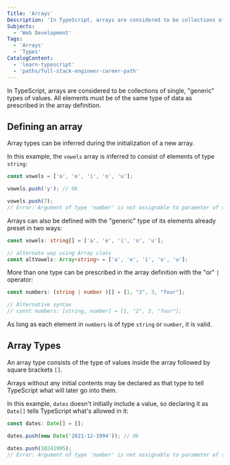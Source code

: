 ```yaml
---
Title: 'Arrays'
Description: 'In TypeScript, arrays are considered to be collections of single, "generic" types of values. All elements must be of the same type of data as prescribed in the array definition.'
Subjects:
  - 'Web Development'
Tags:
  - 'Arrays'
  - 'Types'
CatalogContent:
  - 'learn-typescript'
  - 'paths/full-stack-engineer-career-path'
---
```


In TypeScript, arrays are considered to be collections of single, "generic" types of values. All elements must be of the same type of data as prescribed in the array definition.

## Defining an array

Array types can be inferred during the initialization of a new array.

In this example, the `vowels` array is inferred to consist of elements of type `string`:

```ts
const vowels = ['a', 'e', 'i', 'o', 'u'];

vowels.push('y'); // Ok

vowels.push(7);
// Error: Argument of type 'number' is not assignable to parameter of type 'string'.
```

Arrays can also be defined with the "generic" type of its elements already preset in two ways:

```ts
const vowels: string[] = ['a', 'e', 'i', 'o', 'u'];

// alternate way using Array class
const altVowels: Array<string> = ['a', 'e', 'i', 'o', 'u'];
```

More than one type can be prescribed in the array definition with the "or" `|` operator: 

```ts
const numbers: (string | number )[] = [1, "2", 3, "four"];

// Alternative syntax
// const numbers: [string, number] = [1, "2", 3, "four"];
```

As long as each element in `numbers` is of type `string` or `number`, it is valid.

## Array Types

An array type consists of the type of values inside the array followed by square brackets `[]`.

Arrays without any initial contents may be declared as that type to tell TypeScript what will later go into them.

In this example, `dates` doesn't initially include a value, so declaring it as `Date[]` tells TypeScript what's allowed in it:

```ts
const dates: Date[] = [];

dates.push(new Date('2021-12-1994')); // Ok

dates.push(10241995);
// Error: Argument of type 'number' is not assignable to parameter of type 'Date'.
```
